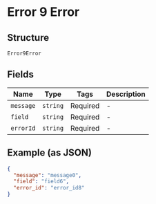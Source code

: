 
# Error 9 Error

## Structure

`Error9Error`

## Fields

| Name | Type | Tags | Description |
|  --- | --- | --- | --- |
| `message` | `string` | Required | - |
| `field` | `string` | Required | - |
| `errorId` | `string` | Required | - |

## Example (as JSON)

```json
{
  "message": "message0",
  "field": "field6",
  "error_id": "error_id8"
}
```

